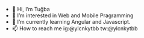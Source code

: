 - 👋 Hi, I’m Tuğba
- 👀 I’m interested in Web and Mobile Pragramming
- 🌱 I’m currently learning Angular and Javascript.
- 📫 How to reach me ig:@ylcnkytbb tw:@ylcnkytbb

<!---
ylcnkytbb/ylcnkytbb is a ✨ special ✨ repository because its `README.md` (this file) appears on your GitHub profile.
You can click the Preview link to take a look at your changes.
--->

